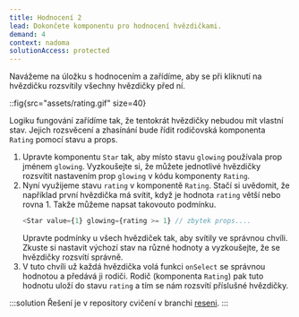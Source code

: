 ```yaml
---
title: Hodnocení 2
lead: Dokončete komponentu pro hodnocení hvězdičkami.
demand: 4
context: nadoma
solutionAccess: protected
---
```


Navážeme na úložku s hodnocením a zařídíme, aby se při kliknutí na hvězdičku rozsvítily všechny hvězdičky před ní.

::fig{src="assets/rating.gif" size=40}

Logiku fungování zařídíme tak, že tentokrát hvězdičky nebudou mít vlastní stav. Jejich rozsvěcení a zhasínání bude řídit rodičovská komponenta `Rating` pomocí stavu a props.

1. Upravte komponentu `Star` tak, aby místo stavu `glowing` používala prop jménem `glowing`. Vyzkoušejte si, že můžete jednotlivé hvězdičky rozsvítit nastavením prop `glowing` v kódu komponenty `Rating`.
1. Nyní využijeme stavu `rating` v komponentě `Rating`. Stačí si uvědomit, že například první hvězdička má svítit, když je hodnota `rating` větší nebo rovna 1. Takže můžeme napsat takovouto podmínku.
   ```js
   <Star value={1} glowing={rating >= 1} // zbytek props....
   ```
   Upravte podmínky u všech hvězdiček tak, aby svítily ve správnou chvíli. Zkuste si nastavit výchozí stav na různé hodnoty a vyzkoušejte, že se hvězdičky rozsvítí správně.
1. V tuto chvíli už každá hvězdička volá funkci `onSelect` se správnou hodnotou a předává ji rodiči. Rodič (komponenta `Rating`) pak tuto hodnotu uloží do stavu `rating` a tím se nám rozsvítí příslušné hvězdičky.

:::solution
Řešení je v repository cvičení v branchi [reseni](https://github.com/Czechitas-podklady-WEB/cviceni-hodnoceni/tree/reseni).
:::
